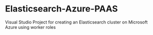 Elasticsearch-Azure-PAAS
========================

Visual Studio Project for creating an Elasticsearch cluster on Microsoft Azure using worker roles
